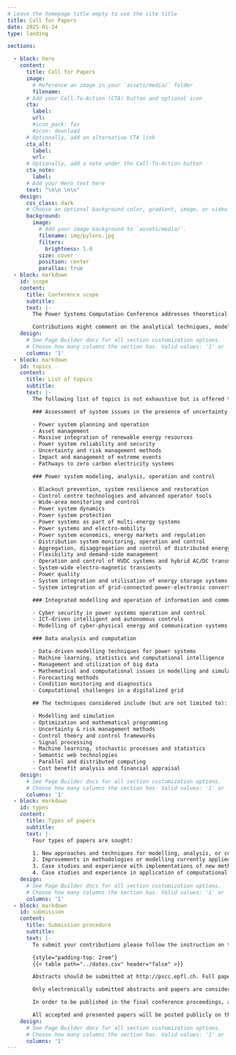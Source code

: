 ```yaml
---
# Leave the homepage title empty to use the site title
title: Call for Papers
date: 2025-01-24
type: landing

sections:

  - block: hero
    content:
      title: Call for Papers
      image:
        # Reference an image in your `assets/media/` folder
        filename: 
      # Add your Call-To-Action (CTA) button and optional icon
      cta:
        label: 
        url: 
        #icon_pack: fas
        #icon: download
      # Optionally, add an alternative CTA link
      cta_alt:
        label: 
        url: 
      # Optionally, add a note under the Call-To-Action button
      cta_note:
        label:       
      # Add your Hero text here
      text: "\n\n \n\n"
    design:
      css_class: dark
      # Choose an optional background color, gradient, image, or video
      background:
        image:
          # Add your image background to `assets/media/`.
          filename: img/pylons.jpg
          filters:
            brightness: 1.0
          size: cover
          position: center
          parallax: true
  - block: markdown
    id: scope
    content:
      title: Conference scope
      subtitle: 
      text: |-
        The Power Systems Computation Conference addresses theoretical developments and computational aspects with respect to power systems applications. There is an emphasis on modelling and simulation for understanding a system of components, plants or actors, the interactions between them and their collective behaviour, and methods to inform decision-making in power systems.

        Contributions might comment on the analytical techniques, modelling challenges and complex software engineering issues, or what the analyses say in respect of today's and future power systems challenges. Thus, papers from utility and manufacturing industry engineers are just as welcome as those from academic researchers.
    design:
      # See Page Builder docs for all section customization options.
      # Choose how many columns the section has. Valid values: '1' or '2'.
      columns: '1'
  - block: markdown
    id: topics
    content:
      title: List of topics
      subtitle: 
      text: |-
        The following list of topics is not exhaustive but is offered to help prospective authors identify what is likely to be in scope.

        ### Assessment of system issues in the presence of uncertainty or unbundling

        - Power system planning and operation
        - Asset management
        - Massive integration of renewable energy resources
        - Power system reliability and security
        - Uncertainty and risk management methods
        - Impact and management of extreme events
        - Pathways to zero carbon electricity systems

        ### Power system modeling, analysis, operation and control

        - Blackout prevention, system resilience and restoration
        - Control centre technologies and advanced operator tools
        - Wide-area monitoring and control
        - Power system dynamics
        - Power system protection
        - Power systems as part of multi-energy systems
        - Power systems and electro-mobility
        - Power system economics, energy markets and regulation
        - Distribution system monitoring, operation and control
        - Aggregation, disaggregation and control of distributed energy resources
        - Flexibility and demand-side management
        - Operation and control of HVDC systems and hybrid AC/DC transmission systems
        - System-wide electro-magnetic transients
        - Power quality
        - System integration and utilisation of energy storage systems
        - System integration of grid-connected power-electronic converters

        ### Integrated modelling and operation of information and communication technologies (ICT) in power systems

        - Cyber security in power systems operation and control
        - ICT-driven intelligent and autonomous controls
        - Modelling of cyber-physical energy and communication systems

        ### Data analysis and computation

        - Data-driven modelling techniques for power systems
        - Machine learning, statistics and computational intelligence
        - Management and utilization of big data
        - Mathematical and computational issues in modelling and simulation
        - Forecasting methods
        - Condition monitoring and diagnostics
        - Computational challenges in a digitalized grid

        ## The techniques considered include (but are not limited to):

        - Modelling and simulation
        - Optimization and mathematical programming
        - Uncertainty & risk management methods
        - Control theory and control frameworks
        - Signal processing
        - Machine learning, stochastic processes and statistics
        - Semantic web technologies
        - Parallel and distributed computing
        - Cost benefit analysis and financial appraisal
    design:
      # See Page Builder docs for all section customization options.
      # Choose how many columns the section has. Valid values: '1' or '2'.
      columns: '1'
  - block: markdown
    id: types
    content:
      title: Types of papers
      subtitle: 
      text: |-
        Four types of papers are sought:

        1. New approaches and techniques for modelling, analysis, or control of power systems or their components.
        2. Improvements in methodologies or modelling currently applied in the power system domain.
        3. Case studies and experience with implementations of new methodologies.
        4. Case studies and experience in application of computational methods to modern power systems challenges.
    design:
      # See Page Builder docs for all section customization options.
      # Choose how many columns the section has. Valid values: '1' or '2'.
      columns: '1'
  - block: markdown
    id: submission
    content:
      title: Submission procedure
      subtitle: 
      text: |-
        To submit your contributions please follow the instruction on the dedicated Submission Management System

        {style="padding-top: 2rem"}
        {{< table path="../dates.csv" header="false" >}}

        Abstracts should be submitted at http://pscc.epfl.ch. Full paper submission instructions will be provided following acceptance of an abstract.

        Only electronically submitted abstracts and papers are considered.

        In order to be published in the final conference proceedings, all accepted papers must be presented at the conference by one of the named authors. English will be used for all printed material, as well as for the technical presentations and discussions.

        All accepted and presented papers will be posted publicly on the PSCC website https://pscc-central.epfl.ch/ and included in a special issue of the journal Electric Power Systems Research (EPSR) indexed by ScienceDirect. Accordingly, all authors must agree to the EPSR copyright policies available at this URL: https://www.elsevier.com/about/policies/copyright
    design:
      # See Page Builder docs for all section customization options.
      # Choose how many columns the section has. Valid values: '1' or '2'.
      columns: '1'
---
```

